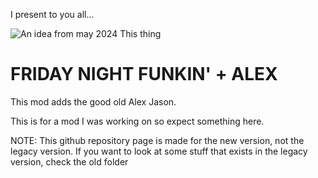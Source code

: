 I present to you all...

![An idea from may 2024](https://github.com/XenonHedgehog/FNF-AlexJMod/raw/refs/heads/main/Promo/Untitled628_20250209215734.png)
This thing

# FRIDAY NIGHT FUNKIN' + ALEX
This mod adds the good old Alex Jason.

This is for a mod I was working on so expect something here.


NOTE: This github repository page is made for the new version, not the legacy version. If you want to look at some stuff that exists in the legacy version, check the old folder

